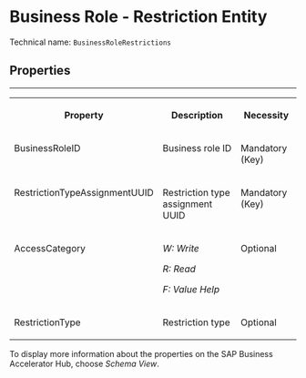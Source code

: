 <!-- loioa0f6dabe59de4a09a093b0d6cd8bcbe7 -->

# Business Role - Restriction Entity





Technical name: `BusinessRoleRestrictions` 



<a name="loioa0f6dabe59de4a09a093b0d6cd8bcbe7__BusinessRestriction"/>

## Properties

****


<table>
<tr>
<th valign="top">

Property

</th>
<th valign="top">

Description

</th>
<th valign="top">

Necessity

</th>
</tr>
<tr>
<td valign="top">

BusinessRoleID

</td>
<td valign="top">

Business role ID

</td>
<td valign="top">

Mandatory \(Key\)

</td>
</tr>
<tr>
<td valign="top">

RestrictionTypeAssignmentUUID

</td>
<td valign="top">

Restriction type assignment UUID

</td>
<td valign="top">

Mandatory \(Key\)

</td>
</tr>
<tr>
<td valign="top">

AccessCategory

</td>
<td valign="top">

*W: Write*

*R: Read*

*F: Value Help*

</td>
<td valign="top">

Optional

</td>
</tr>
<tr>
<td valign="top">

RestrictionType

</td>
<td valign="top">

Restriction type

</td>
<td valign="top">

Optional

</td>
</tr>
</table>



To display more information about the properties on the SAP Business Accelerator Hub, choose *Schema View*.

